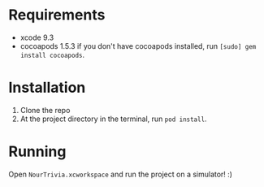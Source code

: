 # Requirements
* xcode 9.3
* cocoapods 1.5.3
if you don't have cocoapods installed, run `[sudo] gem install cocoapods`.

# Installation
1. Clone the repo
2. At the project directory in the terminal, run `pod install`.

# Running
Open `NourTrivia.xcworkspace` and run the project on a simulator! :) 